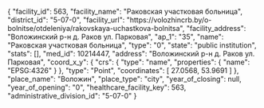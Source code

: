 {
    "facility_id": 563,
    "facility_name": "Раковская участковая больница",
    "district_id": "5-07-0",
    "facility_url": "https:\/\/volozhincrb.by\/o-bolnitse\/otdeleniya\/rakovskaya-uchastkova-bolnitsa",
    "facility_address": "Воложинский р-н д. Раков ул. Парковая",
    "ap_1": "35",
    "name": "Раковская участковая больница",
    "type": "0",
    "state": "public institution",
    "stats": [],
    "med_id": 10214447,
    "address": "Воложинский р-н д. Раков ул. Парковая",
    "coord_x_y": {
        "crs": {
            "type": "name",
            "properties": {
                "name": "EPSG:4326"
            }
        },
        "type": "Point",
        "coordinates": [
            27.0568,
            53.9691
        ]
    },
    "place_name": "Воложин",
    "place_type": "city",
    "year_of_closing": null,
    "year_of_opening": "0",
    "healthcare_facility_key": 563,
    "administrative_division_id": "5-07-0"
}